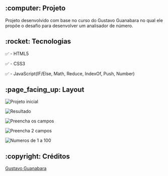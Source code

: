 <h2>:computer: Projeto</h2>
Projeto desenvolvido com base no curso do Gustavo Guanabara no qual ele propõe o desafio para desenvolver um analisador de número.

<h2>:rocket: Tecnologias</h2>

:white_check_mark: - HTML5

:white_check_mark: - CSS3

:white_check_mark: - JavaScript(IF/Else, Math, Reduce, IndexOf, Push, Number)

<h2>:page_facing_up: Layout</h2>

![Projeto inicial](https://user-images.githubusercontent.com/45328215/72701099-dff1ff80-3b2c-11ea-92c8-8067fb5f4c30.png)

![Resultado](https://user-images.githubusercontent.com/45328215/72701065-c0f36d80-3b2c-11ea-9fb6-821ff1181edb.png)

![Preencha os campos](https://user-images.githubusercontent.com/45328215/72701069-c2249a80-3b2c-11ea-97bc-cad6800e4714.png)

![Preencha 2 campos](https://user-images.githubusercontent.com/45328215/72701070-c2bd3100-3b2c-11ea-8d62-d22506dbf068.png)

![Numeros de 1 a 100](https://user-images.githubusercontent.com/45328215/72701066-c0f36d80-3b2c-11ea-9af8-57874e775837.png)

<h2>:copyright: Créditos</h2>

[Gustavo Guanabara ](https://www.youtube.com/playlist?list=PLHz_AreHm4dlsK3Nr9GVvXCbpQyHQl1o1)
